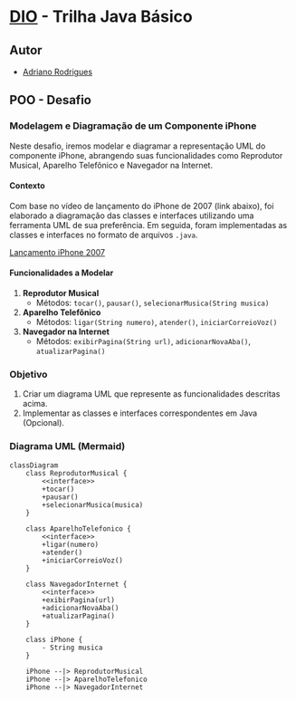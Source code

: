 # [DIO](www.dio.me) - Trilha Java Básico

## Autor
- [Adriano Rodrigues](https://github.com/AdrianoRodrigues)

## POO - Desafio

### Modelagem e Diagramação de um Componente iPhone

Neste desafio, iremos modelar e diagramar a representação UML do componente iPhone, abrangendo suas funcionalidades como Reprodutor Musical, Aparelho Telefônico e Navegador na Internet.

#### Contexto
Com base no vídeo de lançamento do iPhone de 2007 (link abaixo), foi elaborado a diagramação das classes e interfaces utilizando uma ferramenta UML de sua preferência. Em seguida, foram implementadas as classes e interfaces no formato de arquivos `.java`.

[Lançamento iPhone 2007](https://www.youtube.com/watch?v=9ou608QQRq8)

#### Funcionalidades a Modelar
1. **Reprodutor Musical**
    - Métodos: `tocar()`, `pausar()`, `selecionarMusica(String musica)`
2. **Aparelho Telefônico**
    - Métodos: `ligar(String numero)`, `atender()`, `iniciarCorreioVoz()`
3. **Navegador na Internet**
    - Métodos: `exibirPagina(String url)`, `adicionarNovaAba()`, `atualizarPagina()`

### Objetivo
1. Criar um diagrama UML que represente as funcionalidades descritas acima.
2. Implementar as classes e interfaces correspondentes em Java (Opcional).

### Diagrama UML (Mermaid)
```mermaid
classDiagram
    class ReprodutorMusical {
        <<interface>>
        +tocar()
        +pausar()
        +selecionarMusica(musica)
    }

    class AparelhoTelefonico {
        <<interface>>
        +ligar(numero)
        +atender()
        +iniciarCorreioVoz()
    }

    class NavegadorInternet {
        <<interface>>
        +exibirPagina(url)
        +adicionarNovaAba()
        +atualizarPagina()
    }

    class iPhone {
        - String musica
    }

    iPhone --|> ReprodutorMusical
    iPhone --|> AparelhoTelefonico
    iPhone --|> NavegadorInternet
```